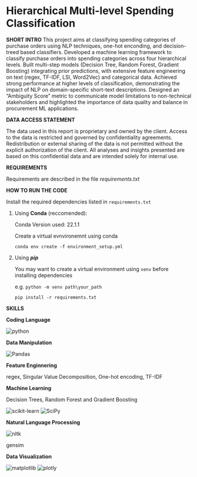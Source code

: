 # Hierarchical Multi-level Spending Classification

**SHORT INTRO**
This project aims at classifying spending categories of purchase orders using NLP techniques, one-hot enconding, and decision-treed based classifiers.
Developed a machine learning framework to classify purchase orders into spending categories across four hierarchical levels. Built multi-step models (Decision Tree, Random Forest, Gradient Boosting) integrating prior predictions, with extensive feature engineering on text (regex, TF-IDF, LSI, Word2Vec) and categorical data. Achieved strong performance at higher levels of classification, demonstrating the impact of NLP on domain-specific short-text descriptions. Designed an “Ambiguity Score” metric to communicate model limitations to non-technical stakeholders and highlighted the importance of data quality and balance in procurement ML applications.

**DATA ACCESS STATEMENT**

The data used in this report is proprietary and owned by the client. Access to the data is restricted and governed by confidentiality agreements. Redistribution or external sharing of the data is not permitted without the explicit authorization of the client. All analyses and insights presented are based on this confidential data and are intended solely for internal use.

**REQUIREMENTS**

Requirements are described in the file *requirements.txt*

**HOW TO RUN THE CODE**

Install the required dependencies listed in `requirements.txt`

1) Using **Conda** (reccomended):

   Conda Version used: 22.1.1

   Create a virtual evnvironemnt using conda

   `conda env create -f environment_setup.yml`
2) Using ***pip***

   You may want to create a virtual environment using `venv` before installing dependencies

   e.g. `python -m venv path\your_path`

   `pip install -r requirements.txt`

**SKILLS**

**Coding Language**

<div>
<img src="https://img.shields.io/badge/python-3776AB?style=for-the-badge&logo=python&logoColor=white" alt="python" />
</div>

**Data Manipulation**

<div>
<img src='https://img.shields.io/badge/Pandas-150458?style=for-the-badge&logo=pandas&logoColor=white' alt='Pandas' />
</div>

**Feature Enginnering**

regex, Singular Value Decomposition, One-hot encoding, TF-IDF

**Machine Learning**

Decision Trees, Random Forest and Gradient Boosting

<img src='https://img.shields.io/badge/Scikit%20Learn-F7931E?style=for-the-badge&logo=scikit-learn&logoColor=white' alt='scikit-learn' />
<img src='https://img.shields.io/badge/SciPy-8CAAE6?style=for-the-badge&logo=scipy&logoColor=white' alt='SciPy' />


**Natural Language Processing**

<img src='https://img.shields.io/badge/NLTK-3776AB?logo=python&logoColor=fff' alt='nltk' />

gensim

**Data Visualization**

<img src='https://img.shields.io/badge/-Matplotlib-11557C?style=for-the-badge&logo=python&logoColor=white&logoSize=2' alt='matplotlib' />
<img src='https://img.shields.io/badge/Plotly-3F4F75?style=for-the-badge&logo=Plotly&logoColor=white' alt='plotly' />


